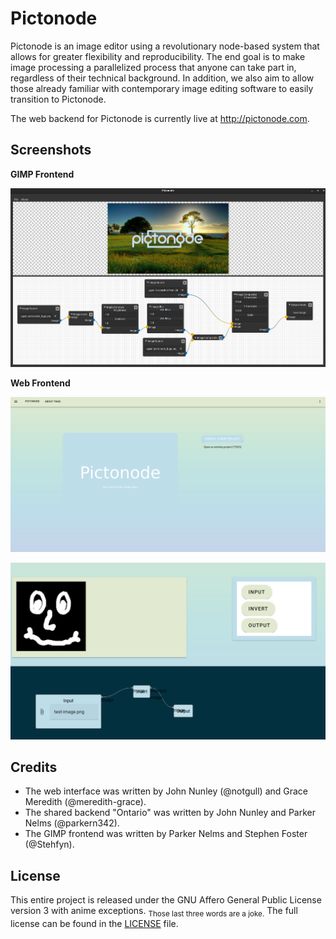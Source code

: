 # Pictonode

Pictonode is an image editor using a revolutionary node-based system that allows for greater flexibility and reproducibility. The end goal is to make image processing a parallelized process that anyone can take part in, regardless of their technical background. In addition, we also aim to allow those already familiar with contemporary image editing software to easily transition to Pictonode. 

The web backend for Pictonode is currently live at http://pictonode.com.

## Screenshots

**GIMP Frontend**

![GIMP Frontend](./assets/screenshot3.png)

**Web Frontend**

![Web Frontend](./assets/screenshot1.png)

![Web Frontend](./assets/screenshot2.png)

## Credits

- The web interface was written by John Nunley (@notgull) and Grace Meredith (@meredith-grace).
- The shared backend "Ontario" was written by John Nunley and Parker Nelms (@parkern342).
- The GIMP frontend was written by Parker Nelms and Stephen Foster (@Stehfyn).

## License

This entire project is released under the GNU Affero General Public License version 3 with anime exceptions. <sub>Those last three words are a joke.</sub> The full license can be found in the [LICENSE](./LICENSE) file.
